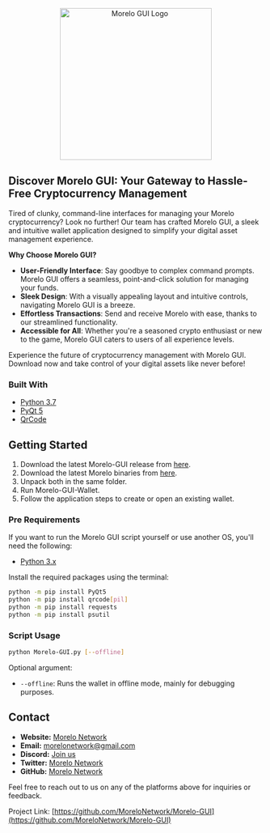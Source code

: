 <p align="center">
  <a href="https://github.com/morelo-network/Morelo-GUI">
    <img src="https://i.imgur.com/QUho6b1.jpg" alt="Morelo GUI Logo" width="300">
  </a>
</p>

## Discover Morelo GUI: Your Gateway to Hassle-Free Cryptocurrency Management

Tired of clunky, command-line interfaces for managing your Morelo cryptocurrency? Look no further! Our team has crafted Morelo GUI, a sleek and intuitive wallet application designed to simplify your digital asset management experience.

**Why Choose Morelo GUI?**
- **User-Friendly Interface**: Say goodbye to complex command prompts. Morelo GUI offers a seamless, point-and-click solution for managing your funds.
- **Sleek Design**: With a visually appealing layout and intuitive controls, navigating Morelo GUI is a breeze.
- **Effortless Transactions**: Send and receive Morelo with ease, thanks to our streamlined functionality.
- **Accessible for All**: Whether you're a seasoned crypto enthusiast or new to the game, Morelo GUI caters to users of all experience levels.

Experience the future of cryptocurrency management with Morelo GUI. Download now and take control of your digital assets like never before!

### Built With
* [Python 3.7](https://www.python.org/downloads/)
* [PyQt 5](https://pypi.org/project/PyQt5/)
* [QrCode](https://pypi.org/project/qrcode/)

## Getting Started

1. Download the latest Morelo-GUI release from [here](https://github.com/MoreloNetwork/Morelo-GUI/releases).
2. Download the latest Morelo binaries from [here](https://github.com/MoreloNetwork/morelo/releases).
3. Unpack both in the same folder.
4. Run Morelo-GUI-Wallet.
5. Follow the application steps to create or open an existing wallet.

### Pre Requirements

If you want to run the Morelo GUI script yourself or use another OS, you'll need the following:

* [Python 3.x](https://www.python.org/downloads/)

Install the required packages using the terminal:

```sh
python -m pip install PyQt5
python -m pip install qrcode[pil]
python -m pip install requests
python -m pip install psutil
```

### Script Usage

```sh
python Morelo-GUI.py [--offline]
```

Optional argument:
- `--offline`: Runs the wallet in offline mode, mainly for debugging purposes.

## Contact

* **Website:** [Morelo Network](http://morelonetwork.pl)
* **Email:** morelonetwork@gmail.com
* **Discord:** [Join us](https://discord.com/invite/36HR7KmYCa)
* **Twitter:** [Morelo Network](https://twitter.com/MoreloNetwork)
* **GitHub:** [Morelo Network](https://github.com/MoreloNetwork)

Feel free to reach out to us on any of the platforms above for inquiries or feedback.

Project Link: [https://github.com/MoreloNetwork/Morelo-GUI](https://github.com/MoreloNetwork/Morelo-GUI)
